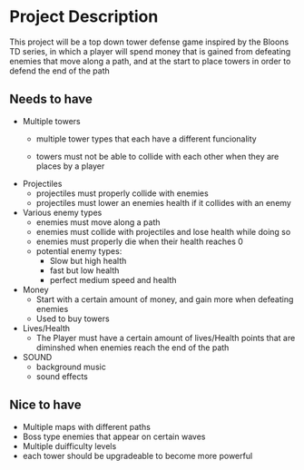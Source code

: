 # Project Description

This project will be a top down tower defense game inspired by the Bloons TD series, in which a player will spend money that is gained from defeating enemies that move along a path, and at the start to place towers in order to defend the end of the path

## Needs to have

- Multiple towers
    - multiple tower types that each have a different funcionality
    
    - towers must not be able to collide with each other when they are places by a player
- Projectiles
    - projectiles must properly collide with enemies
    - projectiles must lower an enemies health if it collides with an enemy
- Various enemy types
    - enemies must move along a path
    - enemies must collide with projectiles and lose health while doing so
    - enemies must properly die when their health reaches 0
    - potential enemy types:
        - Slow but high health
        - fast but low health
        - perfect medium speed and health
- Money
    - Start with a certain amount of money, and gain more when defeating enemies
    - Used to buy towers
- Lives/Health
    - The Player must have a certain amount of lives/Health points that are diminshed when enemies reach the end of the path
- SOUND
    - background music
    - sound effects 

## Nice to have

- Multiple maps with different paths
- Boss type enemies that appear on certain waves
- Multiple duifficulty levels
- each tower should be upgradeable to become more powerful
